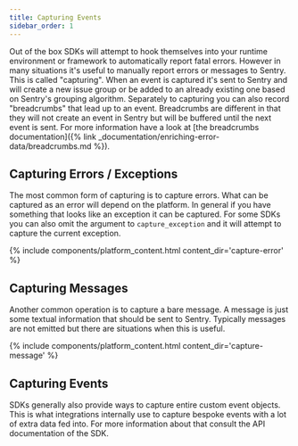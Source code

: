 ```yaml
---
title: Capturing Events
sidebar_order: 1
---
```


Out of the box SDKs will attempt to hook themselves into your runtime environment
or framework to automatically report fatal errors.  However in many situations
it's useful to manually report errors or messages to Sentry.  This is called
"capturing".  When an event is captured it's sent to Sentry and will create a new
issue group or be added to an already existing one based on Sentry's grouping
algorithm.  Separately to capturing you can also record "breadcrumbs" that lead
up to an event.  Breadcrumbs are different in that they will not create an event
in Sentry but will be buffered until the next event is sent.  For more information
have a look at [the breadcrumbs documentation]({% link _documentation/enriching-error-data/breadcrumbs.md %}).

## Capturing Errors / Exceptions

The most common form of capturing is to capture errors.  What can be captured as an
error will depend on the platform.  In general if you have something that looks like
an exception it can be captured.  For some SDKs you can also omit the argument to
`capture_exception` and it will attempt to capture the current exception.

{% include components/platform_content.html content_dir='capture-error' %}

## Capturing Messages

Another common operation is to capture a bare message.  A message is just some textual
information that should be sent to Sentry.  Typically messages are not emitted but
there are situations when this is useful.

{% include components/platform_content.html content_dir='capture-message' %}

## Capturing Events

SDKs generally also provide ways to capture entire custom event objects.  This is what
integrations internally use to capture bespoke events with a lot of extra data fed
into.  For more information about that consult the API documentation of the SDK.
